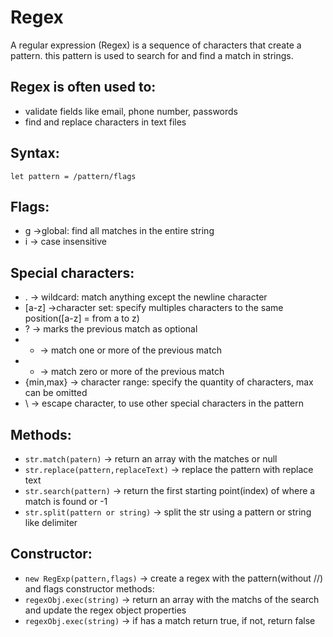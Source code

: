 # Regex
A regular expression (Regex) is a sequence of characters that create a pattern. this pattern is used to search for and find a match in strings.
## Regex is often used to:
- validate fields like email, phone number, passwords
- find and replace characters in text files
## Syntax: 
`let pattern = /pattern/flags`

## Flags:
- g ->global: find all matches in the entire string
- i -> case insensitive

## Special characters:
- . -> wildcard: match anything except the newline character
- [a-z] ->character set: specify multiples characters to the same position([a-z] = from a to z)
- ? -> marks the previous match as optional
- + -> match one or more of the previous match
- * -> match zero or more of the previous match
- {min,max} -> character range: specify the quantity of characters, max can be omitted
- \ -> escape character, to use other special characters in the pattern
 
 ## Methods:
- `str.match(patern)` -> return an array with the matches or null
- `str.replace(pattern,replaceText)` -> replace the pattern with replace text
- `str.search(pattern)` -> return the first starting point(index) of where a match is found or -1
- `str.split(pattern or string)` -> split the str using a pattern or string  like delimiter


## Constructor:
- `new RegExp(pattern,flags)` -> create a regex with the pattern(without //) and flags
constructor methods:
- `regexObj.exec(string)` -> return an array with the matchs of the search and update the regex object properties
- `regexObj.exec(string)` -> if has a match return true, if not, return false

